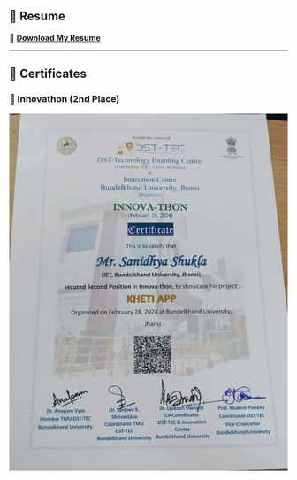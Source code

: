 ## 📄 Resume  
🔗 **[Download My Resume](https://raw.githubusercontent.com/Sanidhya46/Certificates/main/Sanidhya_Shukla_Resume_(2).pdf)**

---

## 🏅 Certificates

### 🥈 Innovathon (2nd Place)
![Innovathon Certificate](https://raw.githubusercontent.com/Sanidhya46/Certificates/refs/heads/main/91ce181e-d08e-4d96-a64e-0c4d1ea12724.jpg)
